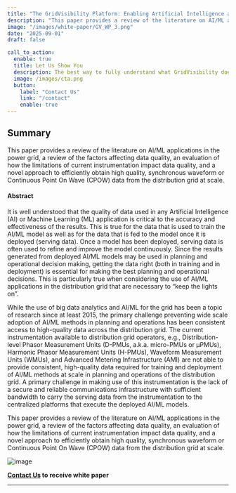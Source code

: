 ```yaml
---
title: "The GridVisibility Platform: Enabling Artificial Intelligence and Machine Learning in the Distribution Grid"
description: "This paper provides a review of the literature on AI/ML applications in the power grid, a review of the factors affecting data quality, an evaluation of how the limitations of current instrumentation impact data quality, and a novel approach to efficiently obtain high quality, synchronous waveform or Continuous Point On Wave (CPOW) data from the distribution grid at scale."
image: "/images/white-paper/GV_WP_3.png"
date: "2025-09-01"
draft: false

call_to_action:
  enable: true
  title: Let Us Show You
  description: The best way to fully understand what GridVisibility does is to see it...live. That's when the implications of high fidelity, low latency, and continuous distribution come into focus. GridVisibility changes everything!
  image: /images/cta.png
  button:
    label: "Contact Us"
    link: "/contact"
    enable: true
---
```


## Summary

This paper provides a review of the literature on AI/ML applications in the power grid, a review of the factors affecting data quality, an evaluation of how the limitations of current instrumentation impact data quality, and a novel approach to efficiently obtain high quality, synchronous waveform or Continuous Point On Wave (CPOW) data from the distribution grid at scale.

#### Abstract

It is well understood that the quality of data used in any Artificial Intelligence (AI) or Machine Learning (ML) application is critical to the accuracy and effectiveness of the results. This is true for the data that is used to train the AI/ML model as well as for the data that is fed to the model once it is deployed (serving data). Once a model has been deployed, serving data is often used to refine and improve the model continuously. Since the results generated from deployed AI/ML models may be used in planning and operational decision making, getting the data right (both in training and in deployment) is essential for making the best planning and operational decisions. This is particularly true when considering the use of AI/ML applications in the distribution grid that are necessary to “keep the lights on”.
<br>

While the use of big data analytics and AI/ML for the grid has been a topic of research since at least 2015, the primary challenge preventing wide scale adoption of AI/ML methods in planning and operations has been consistent access to high-quality data across the distribution grid. The current instrumentation available to distribution grid operators, e.g., Distribution-level Phasor Measurement Units (D-PMUs, a.k.a. micro-PMUs or µPMUs), Harmonic Phasor Measurement Units (H-PMUs), Waveform Measurement Units (WMUs), and Advanced Metering Infrastructure (AMI) are not able to provide consistent, high-quality data required for training and deployment of AI/ML methods at scale in planning and operations of the distribution grid. A primary challenge in making use of this instrumentation is the lack of a secure and reliable communications infrastructure with sufficient bandwidth to carry the serving data from the instrumentation to the centralized platforms that execute the deployed AI/ML models.
<br>

This paper provides a review of the literature on AI/ML applications in the power grid, a review of the factors affecting data quality, an evaluation of how the limitations of current instrumentation impact data quality, and a novel approach to efficiently obtain high quality, synchronous waveform or Continuous Point On Wave (CPOW) data from the distribution grid at scale.

![image](/images/white-paper/GV_WP_3.png)

**[Contact Us](/contact) to receive white paper**

---